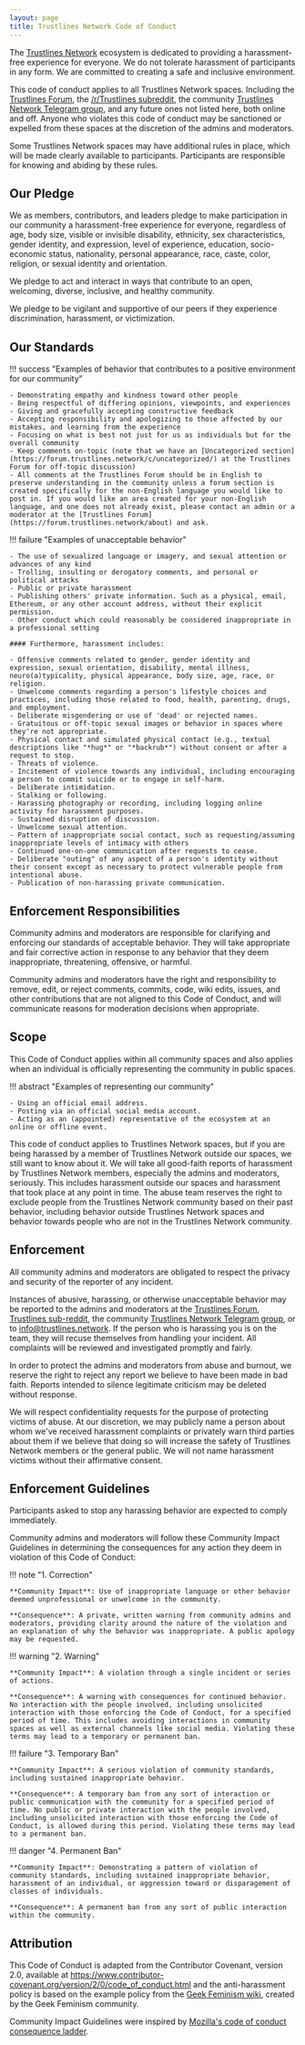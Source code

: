 ```yaml
---
layout: page
title: Trustlines Network Code of Conduct
---
```


The [Trustlines Network](https://trustlines.network/) ecosystem is dedicated to providing a harassment-free experience for everyone. We do not tolerate harassment of participants in any form. We are committed to creating a safe and inclusive environment.

This code of conduct applies to all Trustlines Network spaces. Including the [Trustlines Forum](https://forum.trustlines.network/), the [/r/Trustlines subreddit](https://reddit.com/r/Trustlines), the community [Trustlines Network Telegram group](https://t.me/trustlines_network), and any future ones not listed here, both online and off. Anyone who violates this code of conduct may be sanctioned or expelled from these spaces at the discretion of the admins and moderators.

Some Trustlines Network spaces may have additional rules in place, which will be made clearly available to participants. Participants are responsible for knowing and abiding by these rules.

## Our Pledge

We as members, contributors, and leaders pledge to make participation in our community a harassment-free experience for everyone, regardless of age, body size, visible or invisible disability, ethnicity, sex characteristics, gender identity, and expression, level of experience, education, socio-economic status, nationality, personal appearance, race, caste, color, religion, or sexual identity and orientation.

We pledge to act and interact in ways that contribute to an open, welcoming, diverse, inclusive, and healthy community.

We pledge to be vigilant and supportive of our peers if they experience discrimination, harassment, or victimization.

## Our Standards

!!! success "Examples of behavior that contributes to a positive environment for our community"

    - Demonstrating empathy and kindness toward other people
    - Being respectful of differing opinions, viewpoints, and experiences
    - Giving and gracefully accepting constructive feedback
    - Accepting responsibility and apologizing to those affected by our mistakes, and learning from the experience
    - Focusing on what is best not just for us as individuals but for the overall community
    - Keep comments on-topic (note that we have an [Uncategorized section](https://forum.trustlines.network/c/uncategorized/) at the Trustlines Forum for off-topic discussion)
    - All comments at the Trustlines Forum should be in English to preserve understanding in the community unless a forum section is created specifically for the non-English language you would like to post in. If you would like an area created for your non-English language, and one does not already exist, please contact an admin or a moderator at the [Trustlines Forum](https://forum.trustlines.network/about) and ask.

!!! failure "Examples of unacceptable behavior"

    - The use of sexualized language or imagery, and sexual attention or advances of any kind
    - Trolling, insulting or derogatory comments, and personal or political attacks
    - Public or private harassment
    - Publishing others' private information. Such as a physical, email, Ethereum, or any other account address, without their explicit permission.
    - Other conduct which could reasonably be considered inappropriate in a professional setting

    #### Furthermore, harassment includes:

    - Offensive comments related to gender, gender identity and expression, sexual orientation, disability, mental illness, neuro(a)typicality, physical appearance, body size, age, race, or religion.
    - Unwelcome comments regarding a person's lifestyle choices and practices, including those related to food, health, parenting, drugs, and employment.
    - Deliberate misgendering or use of 'dead' or rejected names.
    - Gratuitous or off-topic sexual images or behavior in spaces where they're not appropriate.
    - Physical contact and simulated physical contact (e.g., textual descriptions like "*hug*" or "*backrub*") without consent or after a request to stop.
    - Threats of violence.
    - Incitement of violence towards any individual, including encouraging a person to commit suicide or to engage in self-harm.
    - Deliberate intimidation.
    - Stalking or following.
    - Harassing photography or recording, including logging online activity for harassment purposes.
    - Sustained disruption of discussion.
    - Unwelcome sexual attention.
    - Pattern of inappropriate social contact, such as requesting/assuming inappropriate levels of intimacy with others
    - Continued one-on-one communication after requests to cease.
    - Deliberate "outing" of any aspect of a person's identity without their consent except as necessary to protect vulnerable people from intentional abuse.
    - Publication of non-harassing private communication.

## Enforcement Responsibilities

Community admins and moderators are responsible for clarifying and enforcing our standards of acceptable behavior. They will take appropriate and fair corrective action in response to any behavior that they deem inappropriate, threatening, offensive, or harmful.

Community admins and moderators have the right and responsibility to remove, edit, or reject comments, commits, code, wiki edits, issues, and other contributions that are not aligned to this Code of Conduct, and will communicate reasons for moderation decisions when appropriate.

## Scope

This Code of Conduct applies within all community spaces and also applies when an individual is officially representing the community in public spaces.

!!! abstract "Examples of representing our community"

    - Using an official email address.
    - Posting via an official social media account.
    - Acting as an (appointed) representative of the ecosystem at an online or offline event.

This code of conduct applies to Trustlines Network spaces, but if you are being harassed by a member of Trustlines Network outside our spaces, we still want to know about it. We will take all good-faith reports of harassment by Trustlines Network members, especially the admins and moderators, seriously. This includes harassment outside our spaces and harassment that took place at any point in time. The abuse team reserves the right to exclude people from the Trustlines Network community based on their past behavior, including behavior outside Trustlines Network spaces and behavior towards people who are not in the Trustlines Network community.

## Enforcement

All community admins and moderators are obligated to respect the privacy and security of the reporter of any incident.

Instances of abusive, harassing, or otherwise unacceptable behavior may be reported to the admins and moderators at the [Trustlines Forum](https://forum.trustlines.network/about), [Trustlines sub-reddit](https://www.reddit.com/r/Trustlines/about/moderators/), the community [Trustlines Network Telegram group](https://t.me/trustlines_network), or to <info@trustlines.network>. If the person who is harassing you is on the team, they will recuse themselves from handling your incident. All complaints will be reviewed and investigated promptly and fairly.

In order to protect the admins and moderators from abuse and burnout, we reserve the right to reject any report we believe to have been made in bad faith. Reports intended to silence legitimate criticism may be deleted without response.

We will respect confidentiality requests for the purpose of protecting victims of abuse. At our discretion, we may publicly name a person about whom we've received harassment complaints or privately warn third parties about them if we believe that doing so will increase the safety of Trustlines Network members or the general public. We will not name harassment victims without their affirmative consent.

## Enforcement Guidelines

Participants asked to stop any harassing behavior are expected to comply immediately.

Community admins and moderators will follow these Community Impact Guidelines in determining the consequences for any action they deem in violation of this Code of Conduct:

!!! note "1. Correction"

    **Community Impact**: Use of inappropriate language or other behavior deemed unprofessional or unwelcome in the community.

    **Consequence**: A private, written warning from community admins and moderators, providing clarity around the nature of the violation and an explanation of why the behavior was inappropriate. A public apology may be requested.

!!! warning "2. Warning"

    **Community Impact**: A violation through a single incident or series of actions.

    **Consequence**: A warning with consequences for continued behavior. No interaction with the people involved, including unsolicited interaction with those enforcing the Code of Conduct, for a specified period of time. This includes avoiding interactions in community spaces as well as external channels like social media. Violating these terms may lead to a temporary or permanent ban.

!!! failure "3. Temporary Ban"

    **Community Impact**: A serious violation of community standards, including sustained inappropriate behavior.

    **Consequence**: A temporary ban from any sort of interaction or public communication with the community for a specified period of time. No public or private interaction with the people involved, including unsolicited interaction with those enforcing the Code of Conduct, is allowed during this period. Violating these terms may lead to a permanent ban.

!!! danger "4. Permanent Ban"

    **Community Impact**: Demonstrating a pattern of violation of community standards, including sustained inappropriate behavior, harassment of an individual, or aggression toward or disparagement of classes of individuals.

    **Consequence**: A permanent ban from any sort of public interaction within the community.

## Attribution

This Code of Conduct is adapted from the Contributor Covenant, version 2.0, available at <https://www.contributor-covenant.org/version/2/0/code_of_conduct.html> and the anti-harassment policy is based on the example policy from the [Geek Feminism wiki](https://geekfeminism.wikia.org/wiki/Community_anti-harassment), created by the Geek Feminism community.

Community Impact Guidelines were inspired by [Mozilla's code of conduct consequence ladder](https://github.com/mozilla/inclusion).
